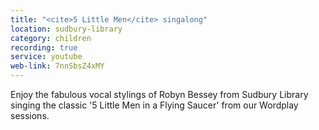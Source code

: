 ```yaml
---
title: "<cite>5 Little Men</cite> singalong"
location: sudbury-library
category: children
recording: true
service: youtube
web-link: 7nnSbsZ4xMY
---
```


Enjoy the fabulous vocal stylings of Robyn Bessey from Sudbury Library singing the classic '5 Little Men in a Flying Saucer' from our Wordplay sessions.
